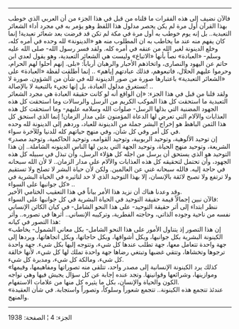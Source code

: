 ------------------------------------------------------------------------

فالآن نضيف إلى هذه الفقرات ما قلناه من قبل في هذا الجزء من أن العربي
الذي خوطب بهذا القرآن أول مرة لم يكن يحصر مدلول هذا اللفظ وهو يؤمر به في
مجرد أداء الشعائر التعبدية.. بل إنه يوم خوطب به أول مرة في مكة لم تكن قد
فرضت بعد شعائر تعبدية! إنما كان يفهم منه عند ما يخاطب به ان المطلوب منه
هو «الدينونة» لله وحده في أمره كله، وخلع الدينونة لغير الله من عنقه في
أمره كله. ولقد فسر رسول الله- صلى الله عليه وسلم- «العبادة» نصاً بأنها
«الاتباع» وليست هي الشعائر التعبدية، وهو يقول لعدي ابن حاتم عن اليهود
والنصارى، واتخاذهم الأحبار والرهبان أرباباً: «بلى. إنهم أحلوا لهم الحرام،
وحرموا عليهم الحلال، فاتبعوهم، فذلك عبادتهم إياهم» .. إنما أطلقت لفظة
«العبادة» على «الشعائر التعبدية» باعتبارها صورة من صور الدينونة لله في
شأن من الشؤون. صورة لا تستغرق مدلول العبادة، بل إنها تجيء بالتبعية لا
بالإصالة! ..  
ولقد قلنا من قبل في هذا الجزء: «إن الواقع أنه لو كانت حقيقة العبادة هي
مجرد الشعائر التعبدية ما استحقت كل هذا الموكب الكريم من الرسل والرسالات
وما استحقت كل هذه الجهود المضنية التي بذلها الرسل- صلوات الله وسلامه
عليهم- وما استحقت كل هذه العذابات والآلام التي تعرض لها الدعاة المؤمنون
على مدار الزمان! إنما الذي استحق كل هذا الثمن الباهظ هو إخراج البشر جملة
من الدينونة للعباد، وردهم إلى الدينونة لله وحده في كل أمر وفي كل شأن،
وفي منهج حياتهم كله للدنيا وللآخرة سواء.  
«إن توحيد الألوهية، وتوحيد الربوبية، وتوحيد القوامه، وتوحيد الحاكمية،
وتوحيد مصدر الشريعة، وتوحيد منهج الحياة، وتوحيد الجهة التي يدين لها
الناس الدينونه الشاملة.. إن هذا التوحيد هو الذي يستحق أن يرسل من اجله كل
هؤلاء الرسل، وأن تبذل في سبيله كل هذه الجهود، وأن تحتمل لتحقيقه كل هذه
العذابات والآلام على مدار الزمان.. لا لأن الله سبحانه في حاجة إليه.
فالله سبحانه غني عن العالمين. ولكن لأن حياة البشر لا تصلح ولا تستقيم ولا
ترتفع ولا تصبح لائقة بالإنسان، إلا بهذا التوحيد الذي لا حد لتاثيره في
الحياة البشرية في كل جوانبها على السواء» ..  
وقد وعدنا هناك أن نزيد هذا الأمر بياناً في هذا التعقيب الختامي الأخير.  
فالآن نبين إجمالاً قيمة حقيقة التوحيد في الحياة البشرية في كل جوانبها على
السواء:  
ننظر ابتداء إلى أثر حقيقة التوحيد- على هذا النحو الشامل- في كيان الكائن
الإنساني نفسه من ناحية وجوده الذاتي، وحاجته الفطرية، وتركيبه الإنساني..
أثرها في تصوره.. وأثر هذا التصور في كيانه:  
«إن هذا التصور إذ يتناول الأمور على هذا النحو الشامل- بكل معاني الشمول-
يخاطب الكينونة البشرية بكل جوانبها، وبكل أشواقها، وبكل حاجاتها، وبكل
اتجاهاتها، ويردها إلى جهة واحدة تتعامل معها، جهة تطلب عندها كل شيء،
وتتوجه إليها بكل شيء. جهة واحدة ترجوها وتخشاها، وتتقي غضبها وتبتغي رضاها
جهة واحدة تملك لها كل شيء، لأنها خالقة كل شيء، ومالكة كل شيء، ومدبرة كل
شيء.  
«كذلك يرد الكينونة الإنسانية إلى مصدر واحد، تتلقى منه تصوراتها
ومفاهيمها، وقيمها وموازينها، وشرائعها وقوانينها. وتجد عنده إجابة عن كل
سؤال يجيش فيها وهي تواجه الكون والحياة والإنسان، بكل ما يثيره كل منها من
علامات الاستفهام.  
«عندئذ تتجمع هذه الكينونة.. تتجمع شعوراً وسلوكاً، وتصوراً واستجابة. في شأن
العقيدة والمنهج.

------------------------------------------------------------------------

الجزء: 4 ¦ الصفحة: 1938
